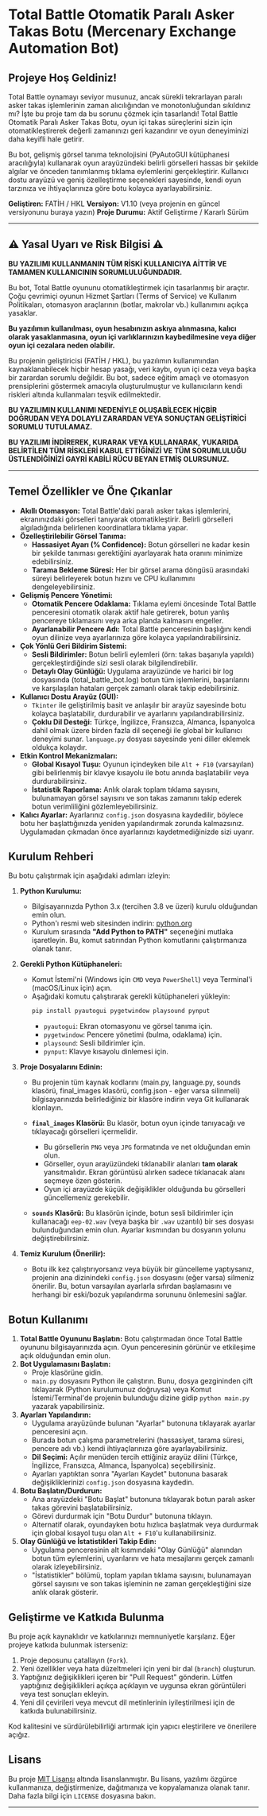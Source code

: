# Total Battle Otomatik Paralı Asker Takas Botu (Mercenary Exchange Automation Bot)

## Projeye Hoş Geldiniz!

Total Battle oynamayı seviyor musunuz, ancak sürekli tekrarlayan paralı asker takas işlemlerinin zaman alıcılığından ve monotonluğundan sıkıldınız mı? İşte bu proje tam da bu sorunu çözmek için tasarlandı! Total Battle Otomatik Paralı Asker Takas Botu, oyun içi takas süreçlerini sizin için otomatikleştirerek değerli zamanınızı geri kazandırır ve oyun deneyiminizi daha keyifli hale getirir.

Bu bot, gelişmiş görsel tanıma teknolojisini (PyAutoGUI kütüphanesi aracılığıyla) kullanarak oyun arayüzündeki belirli görselleri hassas bir şekilde algılar ve önceden tanımlanmış tıklama eylemlerini gerçekleştirir. Kullanıcı dostu arayüzü ve geniş özelleştirme seçenekleri sayesinde, kendi oyun tarzınıza ve ihtiyaçlarınıza göre botu kolayca ayarlayabilirsiniz.

**Geliştiren:** FATİH / HKL
**Versiyon:** V1.10 (veya projenin en güncel versiyonunu buraya yazın)
**Proje Durumu:** Aktif Geliştirme / Kararlı Sürüm

---

## ⚠️ Yasal Uyarı ve Risk Bilgisi ⚠️

**BU YAZILIMI KULLANMANIN TÜM RİSKİ KULLANICIYA AİTTİR VE TAMAMEN KULLANICININ SORUMLULUĞUNDADIR.**

Bu bot, Total Battle oyununu otomatikleştirmek için tasarlanmış bir araçtır. Çoğu çevrimiçi oyunun Hizmet Şartları (Terms of Service) ve Kullanım Politikaları, otomasyon araçlarının (botlar, makrolar vb.) kullanımını açıkça yasaklar.

**Bu yazılımın kullanılması, oyun hesabınızın askıya alınmasına, kalıcı olarak yasaklanmasına, oyun içi varlıklarınızın kaybedilmesine veya diğer oyun içi cezalara neden olabilir.**

Bu projenin geliştiricisi (FATİH / HKL), bu yazılımın kullanımından kaynaklanabilecek hiçbir hesap yasağı, veri kaybı, oyun içi ceza veya başka bir zarardan sorumlu değildir. Bu bot, sadece eğitim amaçlı ve otomasyon prensiplerini göstermek amacıyla oluşturulmuştur ve kullanıcıların kendi riskleri altında kullanmaları teşvik edilmektedir.

**BU YAZILIMIN KULLANIMI NEDENİYLE OLUŞABİLECEK HİÇBİR DOĞRUDAN VEYA DOLAYLI ZARARDAN VEYA SONUÇTAN GELİŞTİRİCİ SORUMLU TUTULAMAZ.**

**BU YAZILIMI İNDİREREK, KURARAK VEYA KULLANARAK, YUKARIDA BELİRTİLEN TÜM RİSKLERİ KABUL ETTİĞİNİZİ VE TÜM SORUMLULUĞU ÜSTLENDİĞİNİZİ GAYRİ KABİLİ RÜCU BEYAN ETMİŞ OLURSUNUZ.**

---

## Temel Özellikler ve Öne Çıkanlar

* **Akıllı Otomasyon:** Total Battle'daki paralı asker takas işlemlerini, ekranınızdaki görselleri tanıyarak otomatikleştirir. Belirli görselleri algıladığında belirlenen koordinatlara tıklama yapar.
* **Özelleştirilebilir Görsel Tanıma:**
    * **Hassasiyet Ayarı (% Confidence):** Botun görselleri ne kadar kesin bir şekilde tanıması gerektiğini ayarlayarak hata oranını minimize edebilirsiniz.
    * **Tarama Bekleme Süresi:** Her bir görsel arama döngüsü arasındaki süreyi belirleyerek botun hızını ve CPU kullanımını dengeleyebilirsiniz.
* **Gelişmiş Pencere Yönetimi:**
    * **Otomatik Pencere Odaklama:** Tıklama eylemi öncesinde Total Battle penceresini otomatik olarak aktif hale getirerek, botun yanlış pencereye tıklamasını veya arka planda kalmasını engeller.
    * **Ayarlanabilir Pencere Adı:** Total Battle penceresinin başlığını kendi oyun dilinize veya ayarlarınıza göre kolayca yapılandırabilirsiniz.
* **Çok Yönlü Geri Bildirim Sistemi:**
    * **Sesli Bildirimler:** Botun belirli eylemleri (örn: takas başarıyla yapıldı) gerçekleştirdiğinde sizi sesli olarak bilgilendirebilir.
    * **Detaylı Olay Günlüğü:** Uygulama arayüzünde ve harici bir log dosyasında (total_battle_bot.log) botun tüm işlemlerini, başarılarını ve karşılaşılan hataları gerçek zamanlı olarak takip edebilirsiniz.
* **Kullanıcı Dostu Arayüz (GUI):**
    * `Tkinter` ile geliştirilmiş basit ve anlaşılır bir arayüz sayesinde botu kolayca başlatabilir, durdurabilir ve ayarlarını yapılandırabilirsiniz.
    * **Çoklu Dil Desteği:** Türkçe, İngilizce, Fransızca, Almanca, İspanyolca dahil olmak üzere birden fazla dil seçeneği ile global bir kullanıcı deneyimi sunar. `language.py` dosyası sayesinde yeni diller eklemek oldukça kolaydır.
* **Etkin Kontrol Mekanizmaları:**
    * **Global Kısayol Tuşu:** Oyunun içindeyken bile `Alt + F10` (varsayılan) gibi belirlenmiş bir klavye kısayolu ile botu anında başlatabilir veya durdurabilirsiniz.
    * **İstatistik Raporlama:** Anlık olarak toplam tıklama sayısını, bulunamayan görsel sayısını ve son takas zamanını takip ederek botun verimliliğini gözlemleyebilirsiniz.
* **Kalıcı Ayarlar:** Ayarlarınız `config.json` dosyasına kaydedilir, böylece botu her başlattığınızda yeniden yapılandırmak zorunda kalmazsınız. Uygulamadan çıkmadan önce ayarlarınızı kaydetmediğinizde sizi uyarır.

## Kurulum Rehberi

Bu botu çalıştırmak için aşağıdaki adımları izleyin:

1.  **Python Kurulumu:**
    * Bilgisayarınızda Python 3.x (tercihen 3.8 ve üzeri) kurulu olduğundan emin olun.
    * Python'ı resmi web sitesinden indirin: [python.org](https://www.python.org/downloads/)
    * Kurulum sırasında **"Add Python to PATH"** seçeneğini mutlaka işaretleyin. Bu, komut satırından Python komutlarını çalıştırmanıza olanak tanır.

2.  **Gerekli Python Kütüphaneleri:**
    * Komut İstemi'ni (Windows için `CMD` veya `PowerShell`) veya Terminal'i (macOS/Linux için) açın.
    * Aşağıdaki komutu çalıştırarak gerekli kütüphaneleri yükleyin:
        ```bash
        pip install pyautogui pygetwindow playsound pynput
        ```
        * `pyautogui`: Ekran otomasyonu ve görsel tanıma için.
        * `pygetwindow`: Pencere yönetimi (bulma, odaklama) için.
        * `playsound`: Sesli bildirimler için.
        * `pynput`: Klavye kısayolu dinlemesi için.

3.  **Proje Dosyalarını Edinin:**
    * Bu projenin tüm kaynak kodlarını (main.py, language.py, sounds klasörü, final_images klasörü, config.json - eğer varsa silinmeli) bilgisayarınızda belirlediğiniz bir klasöre indirin veya Git kullanarak klonlayın.

    * **`final_images` Klasörü:** Bu klasör, botun oyun içinde tanıyacağı ve tıklayacağı görselleri içermelidir.
        * Bu görsellerin `PNG` veya `JPG` formatında ve net olduğundan emin olun.
        * Görseller, oyun arayüzündeki tıklanabilir alanları **tam olarak** yansıtmalıdır. Ekran görüntüsü alırken sadece tıklanacak alanı seçmeye özen gösterin.
        * Oyun içi arayüzde küçük değişiklikler olduğunda bu görselleri güncellemeniz gerekebilir.
    * **`sounds` Klasörü:** Bu klasörün içinde, botun sesli bildirimler için kullanacağı `eep-02.wav` (veya başka bir `.wav` uzantılı) bir ses dosyası bulunduğundan emin olun. Ayarlar kısmından bu dosyanın yolunu değiştirebilirsiniz.

4.  **Temiz Kurulum (Önerilir):**
    * Botu ilk kez çalıştırıyorsanız veya büyük bir güncelleme yaptıysanız, projenin ana dizinindeki `config.json` dosyasını (eğer varsa) silmeniz önerilir. Bu, botun varsayılan ayarlarla sıfırdan başlamasını ve herhangi bir eski/bozuk yapılandırma sorununu önlemesini sağlar.

## Botun Kullanımı

1.  **Total Battle Oyununu Başlatın:** Botu çalıştırmadan önce Total Battle oyununu bilgisayarınızda açın. Oyun penceresinin görünür ve etkileşime açık olduğundan emin olun.
2.  **Bot Uygulamasını Başlatın:**
    * Proje klasörüne gidin.
    * `main.py` dosyasını Python ile çalıştırın. Bunu, dosya gezgininden çift tıklayarak (Python kurulumunuz doğruysa) veya Komut İstemi/Terminal'de projenin bulunduğu dizine gidip `python main.py` yazarak yapabilirsiniz.
3.  **Ayarları Yapılandırın:**
    * Uygulama arayüzünde bulunan "Ayarlar" butonuna tıklayarak ayarlar penceresini açın.
    * Burada botun çalışma parametrelerini (hassasiyet, tarama süresi, pencere adı vb.) kendi ihtiyaçlarınıza göre ayarlayabilirsiniz.
    * **Dil Seçimi:** Açılır menüden tercih ettiğiniz arayüz dilini (Türkçe, İngilizce, Fransızca, Almanca, İspanyolca) seçebilirsiniz.
    * Ayarları yaptıktan sonra "Ayarları Kaydet" butonuna basarak değişikliklerinizi `config.json` dosyasına kaydedin.
4.  **Botu Başlatın/Durdurun:**
    * Ana arayüzdeki "Botu Başlat" butonuna tıklayarak botun paralı asker takas görevini başlatabilirsiniz.
    * Görevi durdurmak için "Botu Durdur" butonuna tıklayın.
    * Alternatif olarak, oyundayken botu hızlıca başlatmak veya durdurmak için global kısayol tuşu olan `Alt + F10`'u kullanabilirsiniz.
5.  **Olay Günlüğü ve İstatistikleri Takip Edin:**
    * Uygulama penceresinin alt kısmındaki "Olay Günlüğü" alanından botun tüm eylemlerini, uyarılarını ve hata mesajlarını gerçek zamanlı olarak izleyebilirsiniz.
    * "İstatistikler" bölümü, toplam yapılan tıklama sayısını, bulunamayan görsel sayısını ve son takas işleminin ne zaman gerçekleştiğini size anlık olarak gösterir.

## Geliştirme ve Katkıda Bulunma

Bu proje açık kaynaklıdır ve katkılarınızı memnuniyetle karşılarız. Eğer projeye katkıda bulunmak isterseniz:

1.  Proje deposunu çatallayın (`Fork`).
2.  Yeni özellikler veya hata düzeltmeleri için yeni bir dal (`branch`) oluşturun.
3.  Yaptığınız değişiklikleri içeren bir "Pull Request" gönderin. Lütfen yaptığınız değişiklikleri açıkça açıklayın ve uygunsa ekran görüntüleri veya test sonuçları ekleyin.
4.  Yeni dil çevirileri veya mevcut dil metinlerinin iyileştirilmesi için de katkıda bulunabilirsiniz.

Kod kalitesini ve sürdürülebilirliği artırmak için yapıcı eleştirilere ve önerilere açığız.

## Lisans

Bu proje [MIT Lisansı](LICENSE) altında lisanslanmıştır. Bu lisans, yazılımı özgürce kullanmanıza, değiştirmenize, dağıtmanıza ve kopyalamanıza olanak tanır. Daha fazla bilgi için `LICENSE` dosyasına bakın.

---